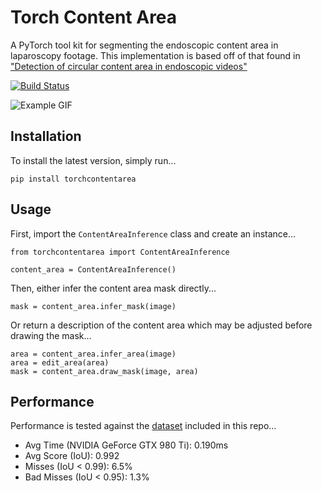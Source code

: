 # Torch Content Area
A PyTorch tool kit for segmenting the endoscopic content area in laparoscopy footage. This implementation is based off of that found in ["Detection of circular content area in endoscopic videos"](http://www-itec.uni-klu.ac.at/bib/files/CircleDetection.pdf)

[![Build Status](https://github.com/charliebudd/torch-content-area/actions/workflows/build.yml/badge.svg)](https://github.com/charliebudd/torch-content-area/actions/workflows/build.yml)

![Example GIF](example.gif?raw=true)

## Installation
To install the latest version, simply run...
```
pip install torchcontentarea
```

## Usage
First, import the `ContentAreaInference` class and create an instance...
```
from torchcontentarea import ContentAreaInference

content_area = ContentAreaInference()
```
Then, either infer the content area mask directly...
```
mask = content_area.infer_mask(image)
```
Or return a description of the content area which may be adjusted before drawing the mask...
```
area = content_area.infer_area(image)
area = edit_area(area)
mask = content_area.draw_mask(image, area)
```

## Performance
Performance is tested against the [dataset](testing/data) included in this repo...
<!-- performance stats start -->
- Avg Time (NVIDIA GeForce GTX 980 Ti): 0.190ms
- Avg Score (IoU): 0.992
- Misses (IoU < 0.99): 6.5%
- Bad Misses (IoU < 0.95): 1.3% 
<!-- performance stats end -->

